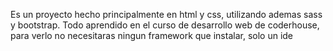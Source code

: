 Es un proyecto hecho principalmente en html y css, utilizando ademas sass y bootstrap. Todo aprendido en el curso de desarrollo web de coderhouse, para verlo no necesitaras ningun framework que instalar, solo un ide